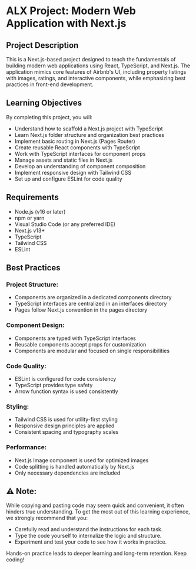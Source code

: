 # ALX Project: Modern Web Application with Next.js

## Project Description

This is a Next.js-based project designed to teach the fundamentals of building modern web applications using React, TypeScript, and Next.js. The application mimics core features of Airbnb's UI, including property listings with images, ratings, and interactive components, while emphasizing best practices in front-end development.

## Learning Objectives

By completing this project, you will:

- Understand how to scaffold a Next.js project with TypeScript
- Learn Next.js folder structure and organization best practices
- Implement basic routing in Next.js (Pages Router)
- Create reusable React components with TypeScript
- Work with TypeScript interfaces for component props
- Manage assets and static files in Next.js
- Develop an understanding of component composition
- Implement responsive design with Tailwind CSS
- Set up and configure ESLint for code quality

## Requirements

- Node.js (v16 or later)
- npm or yarn
- Visual Studio Code (or any preferred IDE)
- Next.js v13+
- TypeScript
- Tailwind CSS
- ESLint

## Best Practices

### Project Structure:
- Components are organized in a dedicated components directory
- TypeScript interfaces are centralized in an interfaces directory
- Pages follow Next.js convention in the pages directory

### Component Design:
- Components are typed with TypeScript interfaces
- Reusable components accept props for customization
- Components are modular and focused on single responsibilities

### Code Quality:
- ESLint is configured for code consistency
- TypeScript provides type safety
- Arrow function syntax is used consistently

### Styling:
- Tailwind CSS is used for utility-first styling
- Responsive design principles are applied
- Consistent spacing and typography scales

### Performance:
- Next.js Image component is used for optimized images
- Code splitting is handled automatically by Next.js
- Only necessary dependencies are included

## ⚠️ Note:

While copying and pasting code may seem quick and convenient, it often hinders true understanding. To get the most out of this learning experience, we strongly recommend that you:

- Carefully read and understand the instructions for each task.
- Type the code yourself to internalize the logic and structure.
- Experiment and test your code to see how it works in practice.

Hands-on practice leads to deeper learning and long-term retention. Keep coding!